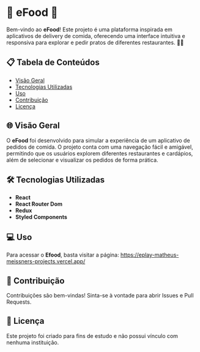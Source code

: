 # 🍔 eFood 🍔

Bem-vindo ao **eFood**! Este projeto é uma plataforma inspirada em aplicativos de delivery de comida, oferecendo uma interface intuitiva e responsiva para explorar e pedir pratos de diferentes restaurantes. 🍕🍣

## 📋 Tabela de Conteúdos

- [Visão Geral](#-visão-geral)
- [Tecnologias Utilizadas](#-tecnologias-utilizadas)
- [Uso](#-uso)
- [Contribuição](#-contribuição)
- [Licença](#-licença)

## 🌐 Visão Geral

O **eFood** foi desenvolvido para simular a experiência de um aplicativo de pedidos de comida. O projeto conta com uma navegação fácil e amigável, permitindo que os usuários explorem diferentes restaurantes e cardápios, além de selecionar e visualizar os pedidos de forma prática.

## 🛠 Tecnologias Utilizadas

- **React**
- **React Router Dom**
- **Redux**
- **Styled Components**

## 💻 Uso

Para acessar o **Efood**, basta visitar a página: https://eplay-matheus-meissners-projects.vercel.app/

## 🤝 Contribuição

Contribuições são bem-vindas! Sinta-se à vontade para abrir Issues e Pull Requests.

## 📝 Licença

Este projeto foi criado para fins de estudo e não possui vínculo com nenhuma instituição.
